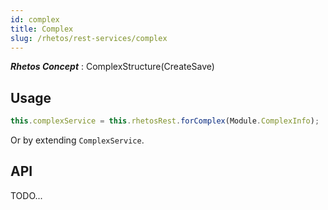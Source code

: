 ```yaml
---
id: complex
title: Complex
slug: /rhetos/rest-services/complex
---
```

***Rhetos Concept*** : ComplexStructure(CreateSave)

## Usage

```ts
this.complexService = this.rhetosRest.forComplex(Module.ComplexInfo);
````
Or by extending `ComplexService`.


## API

TODO...
